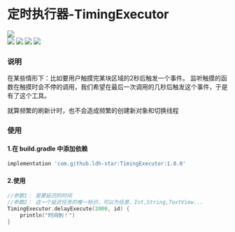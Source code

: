 
# 定时执行器-TimingExecutor
![](https://api.bintray.com/packages/li-xiaojun/jrepo/xpopup/images/download.svg)  
![](https://img.shields.io/badge/author-ldh-brightgreen.svg) ![](https://img.shields.io/badge/compileSdkVersion-32-orange.svg) ![](https://img.shields.io/badge/minSdkVersion-21-orange.svg) ![](https://img.shields.io/hexpm/l/plug.svg)


### 说明

在某些情形下：比如要用户触摸完某块区域的2秒后触发一个事件。
监听触摸的函数在触摸时会不停的调用，我们希望在最后一次调用的几秒后触发这个事件，于是有了这个工具。

就算频繁的刷新计时，也不会造成频繁的创建新对象和切换线程

### 使用

#### 1.在 build.gradle 中添加依赖


```gradle
implementation 'com.github.ldh-star:TimingExecutor:1.0.0'
```

#### 2.使用

```kotlin
//参数1： 是要延迟的时间
//参数2： 这一个延迟任务的唯一标识，可以为任意，Int,String,TextView...
TimingExecutor.delayExecute(2000, id) {
    println("时间到！")
}
```
